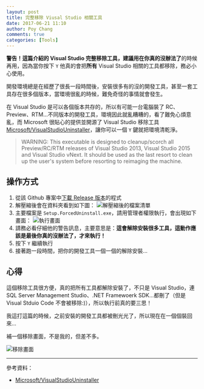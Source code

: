 ```yaml
---
layout: post
title: 完整移除 Viusal Studio 相關工具
date: 2017-06-21 11:10
author: Poy Chang
comments: true
categories: [Tools]
---
```

**警告！**這篇介紹的 Visual Studio 完整移除工具，建議用在**你真的沒辦法了**的時候再用，因為當你按下 `Y` 他真的會把**所有** Visual Studio 相關的工具都移除，務必小心使用。

開發環境總是在經歷了很長一段時間後，安裝很多有的沒的開發工具，甚至一套工具存在很多個版本，當環境很亂的時候，難免奇怪的事情就會發生。

在 Visual Studio 是可以各個版本共存的，所以有可能一台電腦裝了 RC、Preview、RTM...不同版本的開發工具，環境因此就亂糟糟的，看了難免心煩意亂，而 Microsoft 很貼心的提供並開源了 Visual Studio 移除工具 [Microsoft/VisualStudioUninstaller](https://github.com/Microsoft/VisualStudioUninstaller)，讓你可以一個 `Y` 鍵就把環境清乾淨。

>WARNING: This executable is designed to cleanup/scorch all Preview/RC/RTM releases of Visual Studio 2013, Visual Studio 2015 and Visual Studio vNext.
>It should be used as the last resort to clean up the user's system before resorting to reimaging the machine.

## 操作方式

1. 從該 Github 專案中[下載 Release 版本](https://github.com/Microsoft/VisualStudioUninstaller/releases)的程式
2. 解壓縮後會在資料夾看到如下圖：
![解壓縮後的檔案清單](http://i.imgur.com/g6BAnOM.png)
3. 主要檔案是 `Setup.ForcedUninstall.exe`，請用管理者權限執行，會出現如下畫面：
![執行畫面](http://i.imgur.com/tSoB1Jp.png)
4. 請務必看仔細他的警告訊息，主要意思是：**這會解除安裝很多工具，這動作應該是最後你真的沒辦法了，才來執行！**
5. 按下 `Y` 繼續執行
6. 接著跑一段時間，把你的開發工具一個一個的解除安裝...

## 心得

這個移除工具很方便，真的把所有工具都解除安裝了，不只是 Visual Studio，連 SQL Server Management Studio、.NET Framewoerk SDK...都刪了（但是 Visual Stduio Code 不會被移除:)），所以執行前真的要三思！

我這打這篇的時候，之前安裝的開發工具都被刪光光了，所以現在在一個個裝回來...

補一個移除畫面，不是我的，但差不多。

![移除畫面](http://i.imgur.com/cZDLLkf.png)

----------

參考資料：

* [Microsoft/VisualStudioUninstaller](https://github.com/Microsoft/VisualStudioUninstaller)
